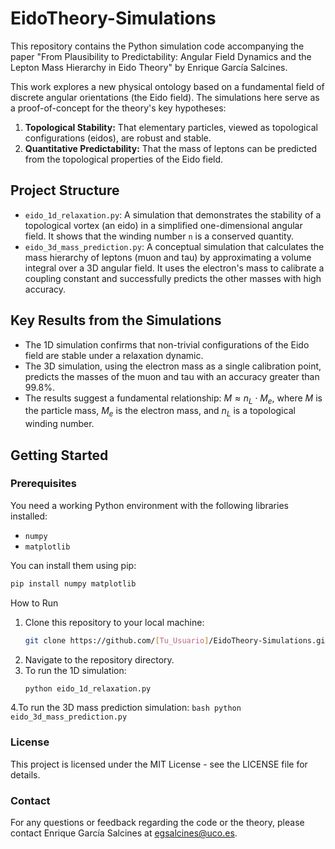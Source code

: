 # EidoTheory-Simulations

This repository contains the Python simulation code accompanying the paper "From Plausibility to Predictability: Angular Field Dynamics and the Lepton Mass Hierarchy in Eido Theory" by Enrique García Salcines.

This work explores a new physical ontology based on a fundamental field of discrete angular orientations (the Eido field). The simulations here serve as a proof-of-concept for the theory's key hypotheses:
1.  **Topological Stability:** That elementary particles, viewed as topological configurations (eidos), are robust and stable.
2.  **Quantitative Predictability:** That the mass of leptons can be predicted from the topological properties of the Eido field.

## Project Structure

* `eido_1d_relaxation.py`: A simulation that demonstrates the stability of a topological vortex (an eido) in a simplified one-dimensional angular field. It shows that the winding number `n` is a conserved quantity.
* `eido_3d_mass_prediction.py`: A conceptual simulation that calculates the mass hierarchy of leptons (muon and tau) by approximating a volume integral over a 3D angular field. It uses the electron's mass to calibrate a coupling constant and successfully predicts the other masses with high accuracy.

## Key Results from the Simulations

* The 1D simulation confirms that non-trivial configurations of the Eido field are stable under a relaxation dynamic.
* The 3D simulation, using the electron mass as a single calibration point, predicts the masses of the muon and tau with an accuracy greater than 99.8%.
* The results suggest a fundamental relationship: $M \approx n_L \cdot M_e$, where $M$ is the particle mass, $M_e$ is the electron mass, and $n_L$ is a topological winding number.

## Getting Started

### Prerequisites

You need a working Python environment with the following libraries installed:
* `numpy`
* `matplotlib`

You can install them using pip:
```bash
pip install numpy matplotlib
```
How to Run
  1. Clone this repository to your local machine:
     ```bash
     git clone https://github.com/[Tu_Usuario]/EidoTheory-Simulations.git
     ```
  2. Navigate to the repository directory.
  3. To run the 1D simulation:
     ```bash
     python eido_1d_relaxation.py
     ```
  4.To run the 3D mass prediction simulation:
    ```bash
    python eido_3d_mass_prediction.py
    ```
### License 
This project is licensed under the MIT License - see the LICENSE file for details.

### Contact
For any questions or feedback regarding the code or the theory, please contact Enrique García Salcines at egsalcines@uco.es.
